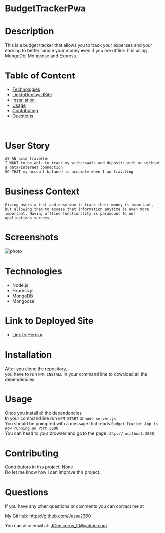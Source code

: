 # BudgetTrackerPwa

# Description
This is a budget tracker that allows you to track your expenses and your earning to better handle your money even if you are offline. It is using MongoDb, Mongoose and Express.
<br />

# Table of Content
- [Technologies](#Technologies)
- [LinktoDeployedSite](#LinktoDeployedSite)
- [Installation](#Installation)
- [Usage](#Usage)
- [Contributing](#Contributing)
- [Questions](#Questions)
<br />

# User Story
``AS AN avid traveller`` <br>
``I WANT to be able to track my withdrawals and deposits with or without a data/internet connection`` <br>
``SO THAT my account balance is accurate when I am traveling`` <br>

# Business Context
```Giving users a fast and easy way to track their money is important, but allowing them to access that information anytime is even more important. Having offline functionality is paramount to our applications success.```

# Screenshots
![photo]()

# Technologies
 * Node.js
 * Express.js
 * MongoDB
 * Mongoose

# Link to Deployed Site
* [Link to Heroku](https://ancient-brook-79986.herokuapp.com/)

# Installation
 After you clone the repository, <br>
 you have to run ``NPM INSTALL`` in your command line to download all the dependencies.
<br />

# Usage
 Once you install all the dependencies, <br>
 In your command line run ``NPM START`` or ``node server.js`` <br>
 You should be prompted with a message that reads ``Budget Tracker App is now running on Port 3000``  <br>
 You can head to your browser and go to the page ``http://localhost:3000``
<br />

# Contributing
 Contributors in this project: None <br>
 Do let me know how i can improve this project.
<br />

# Questions

 If you have any other questions or comments you can contact me at <br />
 
 My GitHub: https://github.com/Jesse2360

 You can also email at:
 JCeniceros_10@yahoo.com